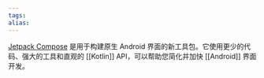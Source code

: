 ```yaml
---
tags: 
alias:
---
```


[Jetpack Compose](https://developer.android.com/courses/pathways/compose?hl=zh-cn) 是用于构建原生 Android 界面的新工具包。它使用更少的代码、强大的工具和直观的 [[Kotlin]] API，可以帮助您简化并加快 [[Android]] 界面开发。

